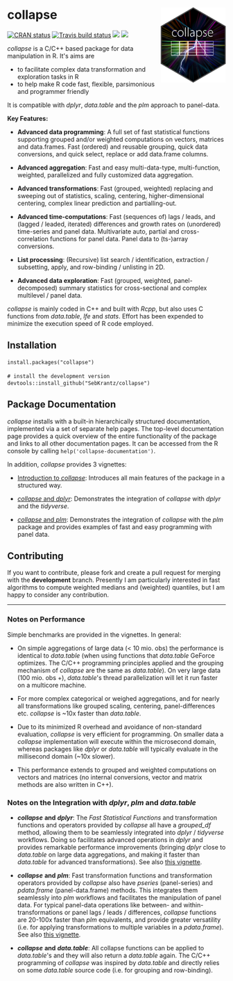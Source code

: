 # collapse <img src='inst/figures/collapse logo small.png' width="150px" align="right" />

<!-- badges: start -->
[![CRAN status](https://www.r-pkg.org/badges/version/collapse)](https://cran.r-project.org/package=collapse)
[![Travis build status](https://travis-ci.com/SebKrantz/collapse.svg?branch=master)](https://travis-ci.com/SebKrantz/collapse)
![](http://cranlogs.r-pkg.org/badges/collapse?color=orange)
![](http://cranlogs.r-pkg.org/badges/grand-total/collapse?color=brightgreen)
<!-- badges: end -->

*collapse* is a C/C++ based package for data manipulation in R. It's aims are

* to facilitate complex data transformation and exploration tasks in R
* to help make R code fast, flexible, parsimonious and programmer friendly 

It is compatible with *dplyr*, *data.table* and the *plm* approach to panel-data.

**Key Features:**

*  **Advanced data programming**: A full set of fast statistical functions supporting grouped and/or weighted computations on vectors, matrices and data.frames. Fast (ordered) and reusable grouping, quick data conversions, and quick select, replace or add data.frame columns. 

*  **Advanced aggregation**: Fast and easy multi-data-type, multi-function, weighted, parallelized and fully customized data aggregation. 

*  **Advanced transformations**: Fast (grouped, weighted) replacing and sweeping out of statistics, scaling, centering, higher-dimensional centering, complex linear prediction and partialling-out. 

*  **Advanced time-computations**: Fast (sequences of) lags / leads, and (lagged / leaded, iterated) differences and growth rates on (unordered) time-series and panel data. Multivariate auto, partial and cross-correlation functions for panel data. Panel data to (ts-)array conversions. 

*  **List processing**: (Recursive) list search / identification, extraction / subsetting, apply, and row-binding / unlisting in 2D. 

* **Advanced data exploration**: Fast (grouped, weighted, panel-decomposed) summary statistics for cross-sectional and complex multilevel / panel data. 

*collapse* is mainly coded in C++ and built with *Rcpp*, but also uses C functions from *data.table*, *lfe* and *stats*. Effort has been expended to minimize the 
execution speed of R code employed. 

## Installation

```{r}
install.packages("collapse")

# install the development version
devtools::install_github("SebKrantz/collapse")
```

## Package Documentation
*collapse* installs with a built-in hierarchically structured documentation, implemented via a set of separate help pages. The top-level documentation page provides a quick overview of the entire functionality of the package and links to all other documentation pages. It can be accessed from the R console by calling `help('collapse-documentation')`. 

In addition, *collapse* provides 3 vignettes:

* [Introduction to *collapse*](<https://cran.r-project.org/web/packages/collapse/vignettes/collapse_intro.html>): Introduces all main features of the package in a structured way.

* [*collapse* and *dplyr*](<https://cran.r-project.org/web/packages/collapse/vignettes/collapse_and_dplyr.html>): Demonstrates the integration of *collapse* with *dplyr* and the *tidyverse*.

* [*collapse* and *plm*](<https://cran.r-project.org/web/packages/collapse/vignettes/collapse_and_plm.html>): Demonstrates the integration of *collapse* with the *plm* package and provides examples of fast and easy programming with panel data. 

## Contributing

If you want to contribute, please fork and create a pull request for merging with the **development** branch. Presently I am particularly interested in fast algorithms to compute weighted medians and (weighted) quantiles, but I am happy to consider any contribution. 

***

### Notes on Performance 
Simple benchmarks are provided in the vignettes. In general:

* On simple aggregations of large data (< 10 mio. obs) the performance is identical to *data.table* (when using functions that *data.table* GeForce optimizes. The C/C++ programming principles applied and the grouping mechanism of *collapse* are the same as *data.table*). On very large data (100 mio. obs +), *data.table*'s thread parallelization will let it run faster on a multicore machine. 

* For more complex categorical or weighed aggregations, and for nearly all transformations like grouped scaling, centering, panel-differences etc. *collapse* is ~10x faster than *data.table*. 

* Due to its minimized R overhead and avoidance of non-standard evaluation, *collapse* is very efficient for programming. On smaller data a *collapse* implementation will execute within the microsecond domain, whereas packages like *dplyr* or *data.table* will typically evaluate in the millisecond domain (~10x slower).

* This performance extends to grouped and weighted computations on vectors and matrices (no internal conversions, vector and matrix methods are also written in C++). 

<!-- *collapse* is not limited to programming with data.frames and it is class-secure and attribute-preserving (thus it can be applied to data.table's, tibbles, grouped tibbles etc. and also to special atomic objects like time-series and time-series matrices etc.). -->

### Notes on the Integration with *dplyr*, *plm* and *data.table* 

* ***collapse*** **and** ***dplyr***: The *Fast Statistical Functions* and transformation functions and operators provided by *collapse* all have a *grouped_df* method, allowing them to be seamlessly integrated into *dplyr* / *tidyverse* workflows. Doing so facilitates advanced operations in *dplyr* and provides remarkable performance improvements (bringing *dplyr* close to *data.table* on large data aggregations, and making it faster than *data.table* for advanced transformations). See also [this vignette](<https://cran.r-project.org/web/packages/collapse/vignettes/collapse_and_dplyr.html>). 

* ***collapse*** **and** ***plm***: Fast transformation functions and transformation operators provided by *collapse* also have *pseries* (panel-series) and *pdata.frame* (panel-data.frame) methods. This integrates them seamlessly into *plm* workflows and facilitates the manipulation of panel data. For typical panel-data operations like between- and within-transformations or panel lags / leads / differences, *collapse* functions are 20-100x faster than *plm* equivalents, and provide greater versatility (i.e. for applying transformations to multiple variables in a *pdata.frame*). See also [this vignette](<https://cran.r-project.org/web/packages/collapse/vignettes/collapse_and_plm.html>).

* ***collapse*** **and** ***data.table***: All collapse functions can be applied to *data.table*'s and they will also return a *data.table* again. The C/C++ programming of *collapse* was inspired by *data.table* and directly relies on some *data.table* source code (i.e. for grouping and row-binding). 


